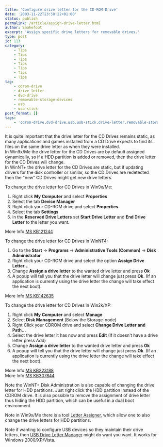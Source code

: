 ```yaml
---
title: 'Configure drive letter for the CD-ROM Drive'
date: '2003-11-22T23:58:22+01:00'
status: publish
permalink: /article/assign-drive-letter.html
author: Snakefoot
excerpt: 'Assign specific drive letters for removable drives.'
type: post
id: 113
category:
    - Tips
    - Tips
    - Tips
    - Tips
    - Tips
    - Tips
    - Tips
tag:
    - cdrom-drive
    - drive-letter
    - dvd-drive
    - removable-storage-devices
    - usb
    - usb-stick
post_format: []
tags:
    - 'cdrom-drive,dvd-drive,usb,usb-stick,drive-letter,removable-storage-devices'
---
```

It is quite important that the drive letter for the CD Drives remains static, as many applications and games installed from a CD Drive expects to find its files on the same drive letter as when they were installed.  
 In Win9x/Me the drive letter for the CD Drives are by default assigned dynamically, so if a HDD partition is added or removed, then the drive letter for the CD Drives will change.  
 In WinNT+ the drive letter for the CD Drives are static, but if updating drivers for the disk controller or similar, so the CD Drives are redetected then the "new" CD Drives might get new drive letters.  
  
 To change the drive letter for CD Drives in Win9x/Me:
1. Right click **My Computer** and select **Properties**
2. Select the tab **Device Manager**
3. Right click your CD-ROM drive and select **Properties**
4. Select the tab **Settings**
5. In the **Reserved Drive Letters** set **Start Drive Letter** and **End Drive Letter** to the letter you want.
 
 More Info [MS KB121244](http://support.microsoft.com/kb/121244 "How to Change the Drive Letter of a CD-ROM Drive [Q121244]")  
  
 To change the drive letter for CD Drives in WinNT4:
1. Go to the **Start** -&gt; **Programs** -&gt; **Administrative Tools (Common)** -&gt; **Disk Administrator**
2. Right click your CD-ROM drive and select the option **Assign Drive Letter...**
3. Change **Assign a drive letter** to the wanted drive letter and press **Ok**
4. A popup will tell you that the drive letter will change just press **Ok**. (If an application is currently using the drive letter the change will take effect the next boot).
 
 More Info [MS KB142635](http://support.microsoft.com/kb/142635 "Cannot Change the Drive Letter of Removable Drives [Q142635]")  
  
 To change the drive letter for CD Drives in Win2k/XP:
1. Right click **My Computer** and select **Manage**
2. Select **Disk Management** (Below the Storage-node)
3. Right Click your CDROM drive and select **Change Drive Letter and Path...**
4. Select the drive letter it has now and press **Edit** (If it doesn't have a drive letter press Add)
5. Change **Assign a drive letter** to the wanted drive letter and press **Ok**
6. A popup will tell you that the drive letter will change just press **Ok**. (If an application is currently using the drive letter the change will take effect the next boot).
 
 More Info [MS KB223188](http://support.microsoft.com/kb/223188 "How to restore the system/boot drive letter in Windows [Q223188]")  
 More Info [MS KB307844](http://support.microsoft.com/kb/307844 "HOW TO: Change Drive Letter Assignments in Windows XP [Q307844]")  
  
 Note the WinNT+ Disk Administration is also capable of changing the drive letter for HDD partitions. Just right click the HDD partition instead of the CDROM drive. It is also possible to remove the assignment of drive letter thus hiding the HDD partition, which can be useful in a dual boot environment.  
  
 Note in Win9x/Me there is a tool [Letter Assigner](/article/win9x-letter-assigner.html), which allow one to also change the drive letters for HDD partitions.  
  
 Note if wanting to configure USB devices so they maintain their drive letters, then [USB Drive Letter Manager](http://www.uwe-sieber.de/usbdlm_e.html) might do want you want. It works for Windows 2000/XP/Vista.  